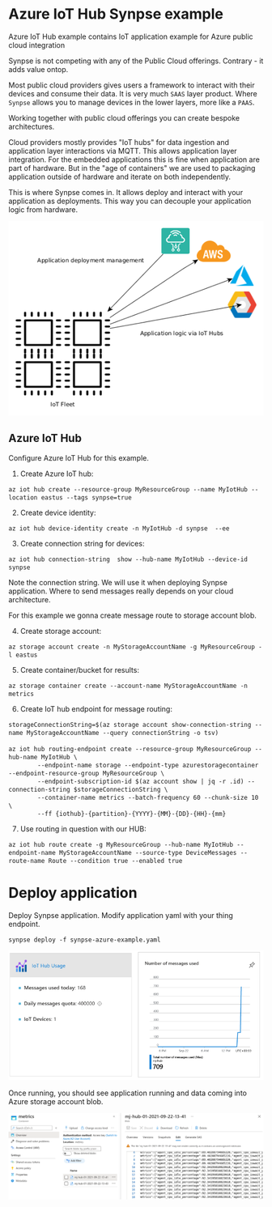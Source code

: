 # Azure IoT Hub Synpse example

Azure IoT Hub example contains IoT application example for Azure public cloud integration

Synpse is not competing with any of the Public Cloud offerings. Contrary - it adds value ontop.

Most public cloud providers gives users a framework to interact with their devices and consume their data.
It is very much `SAAS` layer product. Where `Synpse` allows you to manage devices in the lower layers, more like a `PAAS`.

Working together with public cloud offerings you can create bespoke architectures.

Cloud providers mostly provides "IoT hubs" for data ingestion and application layer interactions via MQTT. This allows 
application layer integration. For the embedded applications this is fine when application are part of hardware. But in the 
"age of containers" we are used to packaging application outside of hardware and iterate on both independently.

This is where Synpse comes in. It allows deploy and interact with your application as deployments. This way you can decouple your 
application logic from hardware.

![Diagram](assets/diagram.png)
## Azure IoT Hub 

Configure Azure IoT Hub for this example.

1. Create Azure IoT hub:
```
az iot hub create --resource-group MyResourceGroup --name MyIotHub --location eastus --tags synpse=true
```

2. Create device identity:
```
az iot hub device-identity create -n MyIotHub -d synpse  --ee
```

3. Create connection string for devices:
```
az iot hub connection-string  show --hub-name MyIotHub --device-id synpse
```

Note the connection string. We will use it when deploying Synpse application.
Where to send messages really depends on your cloud architecture.

For this example we gonna create message route to storage account blob.

4. Create storage account:
```
az storage account create -n MyStorageAccountName -g MyResourceGroup -l eastus
```

5. Create container/bucket for results:
```
az storage container create --account-name MyStorageAccountName -n metrics
```

6. Create IoT hub endpoint for message routing:
```
storageConnectionString=$(az storage account show-connection-string --name MyStorageAccountName --query connectionString -o tsv)

az iot hub routing-endpoint create --resource-group MyResourceGroup --hub-name MyIotHub \
        --endpoint-name storage --endpoint-type azurestoragecontainer --endpoint-resource-group MyResourceGroup \
        --endpoint-subscription-id $(az account show | jq -r .id) --connection-string $storageConnectionString \
        --container-name metrics --batch-frequency 60 --chunk-size 10 \
        --ff {iothub}-{partition}-{YYYY}-{MM}-{DD}-{HH}-{mm}
```

7. Use routing in question with our HUB:
```
az iot hub route create -g MyResourceGroup --hub-name MyIotHub --endpoint-name MyStorageAccountName --source-type DeviceMessages --route-name Route --condition true --enabled true
```

# Deploy application

Deploy Synpse application. Modify application yaml with your thing endpoint.

```
synpse deploy -f synpse-azure-example.yaml
```

![Message flow](assets/azure-messages.png)


Once running, you should see application running and data coming into Azure storage account blob.

![Storage blob](assets/azure-storage-account2.png)